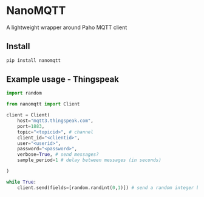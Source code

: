 # NanoMQTT
A lightweight wrapper around Paho MQTT client

## Install
```bash
pip install nanomqtt
```

## Example usage - Thingspeak

```python
import random

from nanomqtt import Client

client = Client(
    host="mqtt3.thingspeak.com",
    port=1883,
    topic="<topicid>", # channel
    client_id="<clientid>",
    user="<userid>",
    password="<password>",
    verbose=True, # send messages?
    sample_period=1 # delay between messages (in seconds)

)

while True:
    client.send(fields=[random.randint(0,1)]) # send a random integer between 0 and 1 to the channel in field 1
```